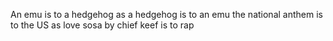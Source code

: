 An emu is to a hedgehog as a hedgehog is to an emu
the national anthem is to the US as love sosa by chief keef is to rap




